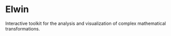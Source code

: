 # Elwin
Interactive toolkit for the analysis and visualization of complex mathematical transformations.
